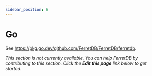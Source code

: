 ```yaml
---
sidebar_position: 6
---
```


# Go

See https://pkg.go.dev/github.com/FerretDB/FerretDB/ferretdb.

_This section is not currently available.
You can help FerretDB by contributing to this section.
Click the **Edit this page** link below to get started_.
